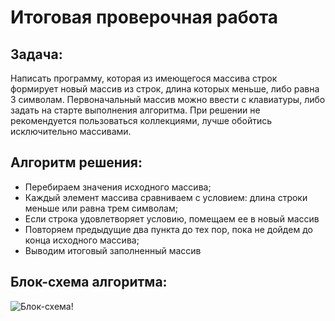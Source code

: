 # Итоговая проверочная работа

## Задача:

Написать программу, которая из имеющегося массива строк формирует новый массив из строк, длина которых меньше, либо равна 3 символам. Первоначальный массив можно ввести с клавиатуры, либо задать на старте выполнения алгоритма. При решении не рекомендуется пользоваться коллекциями, лучше обойтись исключительно массивами.

## Алгоритм решения:

* Перебираем значения исходного массива;
* Каждый элемент массива сравниваем с условием: длина строки меньше или равна трем символам;
* Если строка удовлетворяет условию, помещаем ее в новый массив
* Повторяем предыдущие два пункта до тех пор, пока не дойдем до конца исходного массива;
* Выводим итоговый заполненный массив

## Блок-схема алгоритма:

 ![Блок-схема!](Block-Scheme.png)

